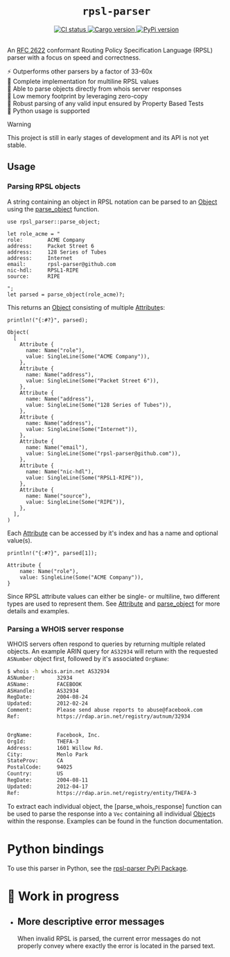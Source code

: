 <h1 align="center"><code>rpsl-parser</code></h1>

<div align="center">
  <a href="https://github.com/srv6d/rpsl-parser/actions">
    <img src="https://github.com/srv6d/rpsl-parser/workflows/CI/badge.svg" alt="CI status">
  </a>
  <a href="https://crates.io/crates/rpsl-parser">
    <img src="https://img.shields.io/crates/v/rpsl-parser.svg" alt="Cargo version">
  </a>
  <a href="https://pypi.python.org/pypi/rpsl-parser">
    <img src="https://img.shields.io/pypi/v/rpsl-parser.svg" alt="PyPi version">
  </a>
  
</div>
<br>

An [RFC 2622] conformant Routing Policy Specification Language (RPSL) parser with a focus on speed and correctness.

⚡️ Outperforms other parsers by a factor of 33-60x\
📰 Complete implementation for multiline RPSL values\
💬 Able to parse objects directly from whois server responses\
🧠 Low memory footprint by leveraging zero-copy\
🧪 Robust parsing of any valid input ensured by Property Based Tests\
🐍 Python usage is supported

> [!WARNING]
> This project is still in early stages of development and its API is not yet stable.

## Usage

### Parsing RPSL objects

A string containing an object in RPSL notation can be parsed to an [Object] using the [parse_object] function.

```rust,ignore
use rpsl_parser::parse_object;

let role_acme = "
role:        ACME Company
address:     Packet Street 6
address:     128 Series of Tubes
address:     Internet
email:       rpsl-parser@github.com
nic-hdl:     RPSL1-RIPE
source:      RIPE

";
let parsed = parse_object(role_acme)?;
```

This returns an [Object] consisting of multiple [Attribute]s:

```rust,ignore
println!("{:#?}", parsed);

Object(
  [
    Attribute {
      name: Name("role"),
      value: SingleLine(Some("ACME Company")),
    },
    Attribute {
      name: Name("address"),
      value: SingleLine(Some("Packet Street 6")),
    },
    Attribute {
      name: Name("address"),
      value: SingleLine(Some("128 Series of Tubes")),
    },
    Attribute {
      name: Name("address"),
      value: SingleLine(Some("Internet")),
    },
    Attribute {
      name: Name("email"),
      value: SingleLine(Some("rpsl-parser@github.com")),
    },
    Attribute {
      name: Name("nic-hdl"),
      value: SingleLine(Some("RPSL1-RIPE")),
    },
    Attribute {
      name: Name("source"),
      value: SingleLine(Some("RIPE")),
    },
  ],
)
```

Each [Attribute] can be accessed by it's index and has a name and optional value(s).

```rust,ignore
println!("{:#?}", parsed[1]);

Attribute {
    name: Name("role"),
    value: SingleLine(Some("ACME Company")),
}
```

Since RPSL attribute values can either be single- or multiline, two different types are used to represent them. See [Attribute] and [parse_object] for more details and examples.

### Parsing a WHOIS server response

WHOIS servers often respond to queries by returning multiple related objects.
An example ARIN query for `AS32934` will return with the requested `ASNumber` object first, followed by it's associated `OrgName`:

```sh
$ whois -h whois.arin.net AS32934
ASNumber:       32934
ASName:         FACEBOOK
ASHandle:       AS32934
RegDate:        2004-08-24
Updated:        2012-02-24
Comment:        Please send abuse reports to abuse@facebook.com
Ref:            https://rdap.arin.net/registry/autnum/32934


OrgName:        Facebook, Inc.
OrgId:          THEFA-3
Address:        1601 Willow Rd.
City:           Menlo Park
StateProv:      CA
PostalCode:     94025
Country:        US
RegDate:        2004-08-11
Updated:        2012-04-17
Ref:            https://rdap.arin.net/registry/entity/THEFA-3


```

To extract each individual object, the [parse_whois_response] function can be used to parse the response into a `Vec` containing all individual [Object]s within the response. Examples can be found in the function documentation.

# Python bindings

To use this parser in Python, see the [rpsl-parser PyPi Package](https://pypi.org/project/rpsl-parser/).

# 🚧 Work in progress

- ## More descriptive error messages
  When invalid RPSL is parsed, the current error messages do not properly convey where exactly the error is located in the parsed text.

[RFC 2622]: https://datatracker.ietf.org/doc/html/rfc2622
[Object]: https://docs.rs/rpsl-parser/latest/rpsl_parser/struct.Object.html
[Attribute]: https://docs.rs/rpsl-parser/latest/rpsl_parser/struct.Attribute.html
[parse_object]: https://docs.rs/rpsl-parser/latest/rpsl_parser/fn.parse_object.html
[parse_whois_server_response]: https://docs.rs/rpsl-parser/latest/rpsl_parser/fn.parse_whois_response.html
